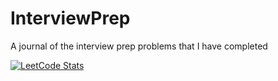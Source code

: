 # InterviewPrep

A journal of the interview prep problems that I have completed

[![LeetCode Stats](https://leetcard.jacoblin.cool/mrc621?theme=dark&font=DM%20Sans&ext=activity)](https://leetcode.com/mrc621/)
